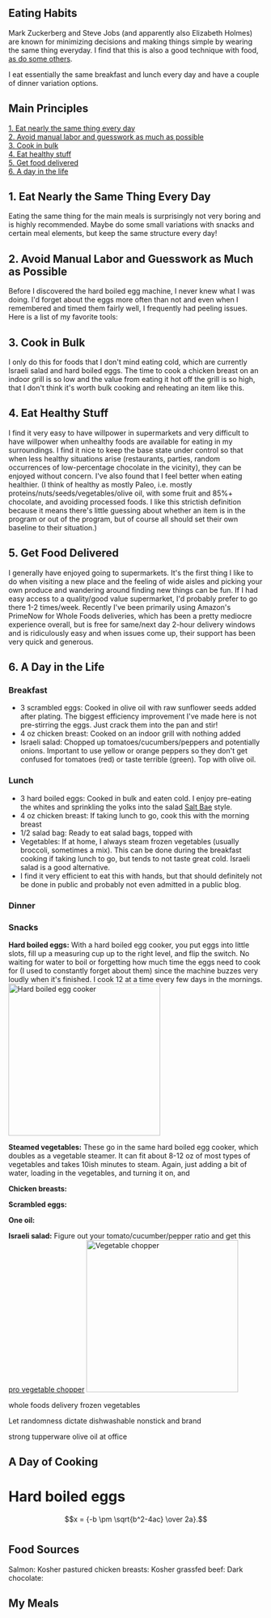 ## Eating Habits
Mark Zuckerberg and Steve Jobs (and apparently also Elizabeth Holmes) are known for minimizing decisions and making things simple by wearing the same thing everyday. I find that this is also a good technique with food, [as do some others](https://www.theatlantic.com/family/archive/2019/03/eating-the-same-thing-lunch-meal/584347/). 

I eat essentially the same breakfast and lunch every day and have a couple of dinner variation options. 

## Main Principles
[1. Eat nearly the same thing every day](#1-eat-nearly-the-same-thing-every-day)<br>
[2. Avoid manual labor and guesswork as much as possible](#2-avoid-manual-labor-and-guesswork-as-much-as-possible)<br>
[3. Cook in bulk](#3-cook-in-bulk)<br>
[4. Eat healthy stuff](#4-eat-healthy-stuff)<br>
[5. Get food delivered](#5-get-food-delivered)<br>
[6. A day in the life](#6-a-day-in-the-life)<br>

## 1. Eat Nearly the Same Thing Every Day
Eating the same thing for the main meals is surprisingly not very boring and is highly recommended. Maybe do some small variations with snacks and certain meal elements, but keep the same structure every day! 

## 2. Avoid Manual Labor and Guesswork as Much as Possible
Before I discovered the hard boiled egg machine, I never knew what I was doing. I'd forget about the eggs more often than not and even when I remembered and timed them fairly well, I frequently had peeling issues. Here is a list of my favorite tools: 

## 3. Cook in Bulk
I only do this for foods that I don't mind eating cold, which are currently Israeli salad and hard boiled eggs. The time to cook a chicken breast on an indoor grill is so low and the value from eating it hot off the grill is so high, that I don't think it's worth bulk cooking and reheating an item like this. 

## 4. Eat Healthy Stuff
I find it very easy to have willpower in supermarkets and very difficult to have willpower when unhealthy foods are available for eating in my surroundings. I find it nice to keep the base state under control so that when less healthy situations arise (restaurants, parties, random occurrences of low-percentage chocolate in the vicinity), they can be enjoyed without concern. I've also found that I feel better when eating healthier. (I think of healthy as mostly Paleo, i.e. mostly proteins/nuts/seeds/vegetables/olive oil, with some fruit and 85%+ chocolate, and avoiding processed foods. I like this strictish definition because it means there's little guessing about whether an item is in the program or out of the program, but of course all should set their own baseline to their situation.)

## 5. Get Food Delivered
I generally have enjoyed going to supermarkets. It's the first thing I like to do when visiting a new place and the feeling of wide aisles and picking your own produce and wandering around finding new things can be fun. If I had easy access to a quality/good value supermarket, I'd probably prefer to go there 1-2 times/week. Recently I've been primarily using Amazon's PrimeNow for Whole Foods deliveries, which has been a pretty mediocre experience overall, but is free for same/next day 2-hour delivery windows and is ridiculously easy and when issues come up, their support has been very quick and generous. 

## 6. A Day in the Life
### Breakfast
- 3 scrambled eggs: Cooked in olive oil with raw sunflower seeds added after plating. The biggest efficiency improvement I've made here is not pre-stirring the eggs. Just crack them into the pan and stir! 
- 4 oz chicken breast: Cooked on an indoor grill with nothing added
- Israeli salad: Chopped up tomatoes/cucumbers/peppers and potentially onions. Important to use yellow or orange peppers so they don't get confused for tomatoes (red) or taste terrible (green). Top with olive oil. 

### Lunch
- 3 hard boiled eggs: Cooked in bulk and eaten cold. I enjoy pre-eating the whites and sprinkling the yolks into the salad [Salt Bae](https://en.wikipedia.org/wiki/Salt_Bae) style.
- 4 oz chicken breast: If taking lunch to go, cook this with the morning breast
- 1/2 salad bag: Ready to eat salad bags, topped with 
- Vegetables: If at home, I always steam frozen vegetables (usually broccoli, sometimes a mix). This can be done during the breakfast cooking if taking lunch to go, but tends to not taste great cold. Israeli salad is a good alternative. 
- I find it very efficient to eat this with hands, but that should definitely not be done in public and probably not even admitted in a public blog. 


### Dinner

### Snacks

**Hard boiled eggs:** With a hard boiled egg cooker, you put eggs into little slots, fill up a measuring cup up to the right level, and flip the switch. No waiting for water to boil or forgetting how much time the eggs need to cook for (I used to constantly forget about them) since the machine buzzes very loudly when it's finished. I cook 12 at a time every few days in the mornings. 
<img src="https://images-na.ssl-images-amazon.com/images/I/61037gzXCTL._SL1500_.jpg" alt="Hard boiled egg cooker" width="300"/>

**Steamed vegetables:** These go in the same hard boiled egg cooker, which doubles as a vegetable steamer. It can fit about 8-12 oz of most types of vegetables and takes 10ish minutes to steam. Again, just adding a bit of water, loading in the vegetables, and turning it on, and 

**Chicken breasts:** 

**Scrambled eggs:**

**One oil:**

**Israeli salad:** Figure out your tomato/cucumber/pepper ratio and get this [pro vegetable chopper](https://www.amazon.com/Chopper-Vegetable-Mueller-Vegetable-Fruit-Cheese-Onion-Chopper-Dicer-Kitchen/dp/B01HC7BNJA)
<img src="https://images-na.ssl-images-amazon.com/images/I/71-YsC0P46L._SL1500_.jpg" alt="Vegetable chopper" width="300"/>

whole foods delivery
frozen vegetables


Let randomness dictate
dishwashable
nonstick and brand

strong tupperware
olive oil at office

## A Day of Cooking

# Hard boiled eggs
$$x = {-b \pm \sqrt{b^2-4ac} \over 2a}.$$



# 

## Food Sources

Salmon: 
Kosher pastured chicken breasts: 
Kosher grassfed beef: 
Dark chocolate: 


## My Meals

